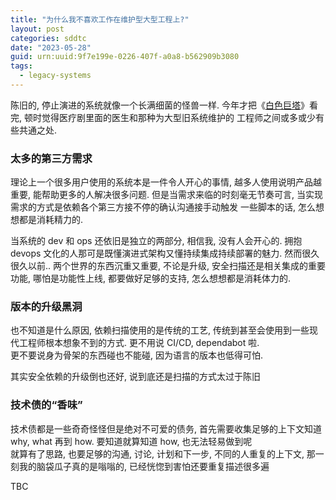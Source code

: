 ```yaml
---
title: "为什么我不喜欢工作在维护型大型工程上?"
layout: post
categories: sddtc
date: "2023-05-28"
guid: urn:uuid:9f7e199e-0226-407f-a0a8-b562909b3080
tags:
  - legacy-systems
---
```


  陈旧的, 停止演进的系统就像一个长满细菌的怪兽一样. 今年才把《[白色巨塔](https://movie.douban.com/subject/2150220/)》看完, 顿时觉得医疗剧里面的医生和那种为大型旧系统维护的
工程师之间或多或少有些共通之处.

### 太多的第三方需求
理论上一个很多用户使用的系统本是一件令人开心的事情, 越多人使用说明产品越重要, 能帮助更多的人解决很多问题. 但是当需求来临的时刻毫无节奏可言, 当实现需求的方式是依赖各个第三方接不停的确认沟通接手动触发
一些脚本的话, 怎么想想都是消耗精力的.  

当系统的 dev 和 ops 还依旧是独立的两部分, 相信我, 没有人会开心的. 拥抱 devops 文化的人那可是既懂演进式架构又懂持续集成持续部署的魅力. 然而很久很久以前.. 两个世界的东西沉重又重要,
不论是升级, 安全扫描还是相关集成的重要功能, 哪怕是功能性上线, 都要做好足够的支持, 怎么想想都是消耗体力的.  

### 版本的升级黑洞
也不知道是什么原因, 依赖扫描使用的是传统的工艺, 传统到甚至会使用到一些现代工程师根本想象不到的方式. 更不用说 CI/CD, dependabot 啦.  
更不要说身为骨架的东西碰也不能碰, 因为语言的版本也低得可怕.  

其实安全依赖的升级倒也还好, 说到底还是扫描的方式太过于陈旧  

### 技术债的“香味”
技术债都是一些奇奇怪怪但是绝对不可爱的债务, 首先需要收集足够的上下文知道 why, what 再到 how. 要知道就算知道 how, 也无法轻易做到呢  
就算有了思路, 也要足够的沟通, 讨论, 计划和下一步, 不同的人重复的上下文, 那一刻我的脑袋瓜子真的是嗡嗡的, 已经恍惚到害怕还要重复描述很多遍

TBC


